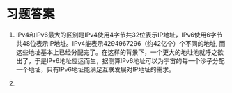 
# 习题答案

1. IPv4和IPv6最大的区别是IPv4使用4字节共32位表示IP地址，IPv6使用6字节共48位表示IP地址。IPv4能表示4294967296（约42亿个）个不同的地址, 而这些地址基本上已经分配完了。在这样的背景下，一个更大的地址池就呼之欲出了，于是IPv6地址应运而生，据测算IPv6地址可以为宇宙的每一个沙子分配一个地址，只有IPv6地址能满足互联发展对IP地址的需求。

2. 